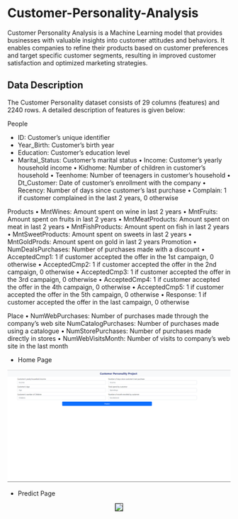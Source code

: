 # Customer-Personality-Analysis
Customer Personality Analysis is a Machine Learning model that provides businesses with valuable insights into customer attitudes and behaviors. It enables companies to refine their products based on customer preferences and target specific customer segments, resulting in improved customer satisfaction and optimized marketing strategies.

## Data Description 
The Customer Personality dataset consists of 29 columns (features) and 2240 rows. A detailed description of features is given below:

People 
-	ID: Customer’s unique identifier 
- Year_Birth: Customer’s birth year
-	Education: Customer’s education level 
-	Marital_Status: Customer’s marital status
•	Income: Customer’s yearly household income 
•	Kidhome: Number of children in customer’s household 
•	Teenhome: Number of teenagers in customer’s household 
•	Dt_Customer: Date of customer’s enrollment with the company 
•	Recency: Number of days since customer’s last purchase 
•	Complain: 1 if customer complained in the last 2 years, 0 otherwise 

Products 
•	MntWines: Amount spent on wine in last 2 years 
•	MntFruits: Amount spent on fruits in last 2 years 
•	MntMeatProducts: Amount spent on meat in last 2 years 
•	MntFishProducts: Amount spent on fish in last 2 years 
•	MntSweetProducts: Amount spent on sweets in last 2 years 
•	MntGoldProds: Amount spent on gold in last 2 years Promotion 
•	NumDealsPurchases: Number of purchases made with a discount 
•	AcceptedCmp1: 1 if customer accepted the offer in the 1st campaign, 0 otherwise
•	 AcceptedCmp2: 1 if customer accepted the offer in the 2nd campaign, 0 otherwise 
•	AcceptedCmp3: 1 if customer accepted the offer in the 3rd campaign, 0 otherwise 
•	AcceptedCmp4: 1 if customer accepted the offer in the 4th campaign, 0 otherwise 
•	AcceptedCmp5: 1 if customer accepted the offer in the 5th campaign, 0 otherwise 
•	Response: 1 if customer accepted the offer in the last campaign, 0 otherwise 

Place 
•	NumWebPurchases: Number of purchases made through the company’s web site NumCatalogPurchases: Number of purchases made using a catalogue 
•	NumStorePurchases: Number of purchases made directly in stores 
•	NumWebVisitsMonth: Number of visits to company’s web site in the last month

* Home Page 
<p align="center">
  <img src="Image/Screenshot 2023-06-09 083517.png" width='600px'>
</p>

* Predict Page
<p align="center">
  <img src="Image\Screenshot 2023-06-09 083720" width='600px' border = "1px">
</p>
